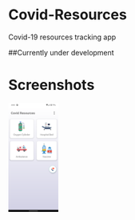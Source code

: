 # Covid-Resources
Covid-19 resources tracking app

##Currently under development

# Screenshots
<img src="screenshots/Screenshot1.png" width=100 />
